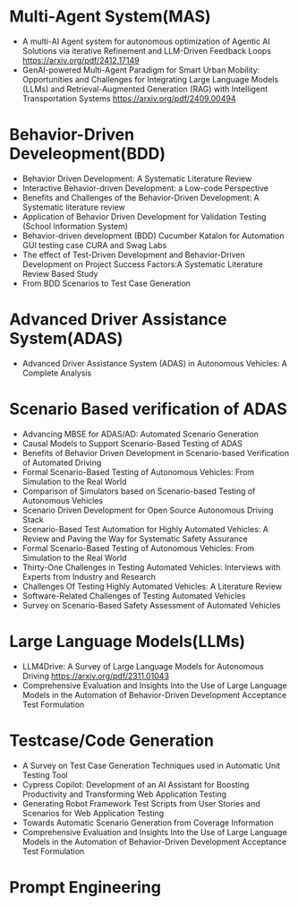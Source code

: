 # Multi-Agent System(MAS)
* A multi-AI Agent system for autonomous optimization of Agentic AI Solutions via iterative Refinement and LLM-Driven Feedback Loops https://arxiv.org/pdf/2412.17149
* GenAI-powered Multi-Agent Paradigm for Smart Urban Mobility: Opportunities and Challenges for Integrating Large Language Models (LLMs) and Retrieval-Augmented Generation (RAG) with Intelligent Transportation Systems https://arxiv.org/pdf/2409.00494

# Behavior-Driven Develeopment(BDD)
* Behavior Driven Development: A Systematic Literature Review
* Interactive Behavior-driven Development: a Low-code Perspective
* Benefits and Challenges of the Behavior-Driven Development: A Systematic literature review
*  Application of Behavior Driven Development for Validation Testing (School Information System)
*  Behavior-driven development (BDD) Cucumber  Katalon for Automation GUI testing case CURA  and Swag Labs
*  The effect of Test-Driven Development and Behavior-Driven Development on Project Success Factors:A Systematic  Literature Review Based Study
*  From BDD Scenarios to Test Case Generation
# Advanced Driver Assistance System(ADAS)
* Advanced Driver Assistance System (ADAS) in Autonomous Vehicles: A Complete Analysis
  
# Scenario Based verification of ADAS
* Advancing MBSE for ADAS/AD: Automated Scenario Generation
* Causal Models to Support Scenario-Based Testing of ADAS
* Benefits of Behavior Driven Development in Scenario-based Verification of Automated Driving
* Formal Scenario-Based Testing of Autonomous Vehicles: From Simulation to the Real World
* Comparison of Simulators based on Scenario-based Testing of Autonomous Vehicles
* Scenario Driven Development for Open Source Autonomous Driving Stack
* Scenario-Based Test Automation for Highly Automated Vehicles: A Review and Paving the Way for Systematic Safety Assurance
* Formal Scenario-Based Testing of Autonomous Vehicles: From Simulation to the Real World
* Thirty-One Challenges in Testing Automated Vehicles: Interviews with Experts from Industry and Research
* Challenges Of Testing Highly Automated Vehicles: A Literature Review
* Software-Related Challenges of Testing Automated Vehicles
*  Survey on Scenario-Based Safety Assessment of Automated Vehicles

# Large Language Models(LLMs)
* LLM4Drive: A Survey of Large Language Models for Autonomous Driving https://arxiv.org/pdf/2311.01043
* Comprehensive Evaluation and Insights Into the Use of Large Language Models in the Automation of Behavior-Driven Development Acceptance Test Formulation

# Testcase/Code Generation
* A Survey on Test Case Generation Techniques used in Automatic Unit Testing Tool
* Cypress Copilot: Development of an AI Assistant for Boosting Productivity and  Transforming Web Application Testing
* Generating Robot Framework Test Scripts from User Stories and Scenarios for Web Application Testing
* Towards Automatic Scenario Generation from Coverage Information
* Comprehensive Evaluation and Insights Into the Use of Large Language Models in the Automation of Behavior-Driven Development Acceptance Test Formulation

# Prompt Engineering


